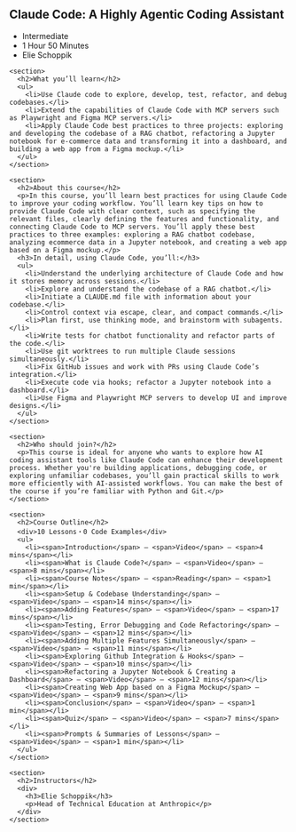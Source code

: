<!DOCTYPE html>
<html>
  <head>
    <title>Claude Code: A Highly Agentic Coding Assistant - DeepLearning.AI</title>
    <link rel="canonical" href="https://www.deeplearning.ai/short-courses/claude-code-a-highly-agentic-coding-assistant/"/>
  </head>
  <body>
    <section data-hero>
      <h1>Claude Code: A Highly Agentic Coding Assistant</h1>
      <ul class="summary-card">
        <li>Intermediate</li>
        <li>1 Hour 50 Minutes</li>
        <li>Elie Schoppik</li>
      </ul>
    </section>

    <section>
      <h2>What you’ll learn</h2>
      <ul>
        <li>Use Claude code to explore, develop, test, refactor, and debug codebases.</li>
        <li>Extend the capabilities of Claude Code with MCP servers such as Playwright and Figma MCP servers.</li>
        <li>Apply Claude Code best practices to three projects: exploring and developing the codebase of a RAG chatbot, refactoring a Jupyter notebook for e-commerce data and transforming it into a dashboard, and building a web app from a Figma mockup.</li>
      </ul>
    </section>

    <section>
      <h2>About this course</h2>
      <p>In this course, you’ll learn best practices for using Claude Code to improve your coding workflow. You’ll learn key tips on how to provide Claude Code with clear context, such as specifying the relevant files, clearly defining the features and functionality, and connecting Claude Code to MCP servers. You’ll apply these best practices to three examples: exploring a RAG chatbot codebase, analyzing ecommerce data in a Jupyter notebook, and creating a web app based on a Figma mockup.</p>
      <h3>In detail, using Claude Code, you’ll:</h3>
      <ul>
        <li>Understand the underlying architecture of Claude Code and how it stores memory across sessions.</li>
        <li>Explore and understand the codebase of a RAG chatbot.</li>
        <li>Initiate a CLAUDE.md file with information about your codebase.</li>
        <li>Control context via escape, clear, and compact commands.</li>
        <li>Plan first, use thinking mode, and brainstorm with subagents.</li>
        <li>Write tests for chatbot functionality and refactor parts of the code.</li>
        <li>Use git worktrees to run multiple Claude sessions simultaneously.</li>
        <li>Fix GitHub issues and work with PRs using Claude Code’s integration.</li>
        <li>Execute code via hooks; refactor a Jupyter notebook into a dashboard.</li>
        <li>Use Figma and Playwright MCP servers to develop UI and improve designs.</li>
      </ul>
    </section>

    <section>
      <h2>Who should join?</h2>
      <p>This course is ideal for anyone who wants to explore how AI coding assistant tools like Claude Code can enhance their development process. Whether you're building applications, debugging code, or exploring unfamiliar codebases, you’ll gain practical skills to work more efficiently with AI-assisted workflows. You can make the best of the course if you’re familiar with Python and Git.</p>
    </section>

    <section>
      <h2>Course Outline</h2>
      <div>10 Lessons・0 Code Examples</div>
      <ul>
        <li><span>Introduction</span> — <span>Video</span> — <span>4 mins</span></li>
        <li><span>What is Claude Code?</span> — <span>Video</span> — <span>8 mins</span></li>
        <li><span>Course Notes</span> — <span>Reading</span> — <span>1 min</span></li>
        <li><span>Setup & Codebase Understanding</span> — <span>Video</span> — <span>14 mins</span></li>
        <li><span>Adding Features</span> — <span>Video</span> — <span>17 mins</span></li>
        <li><span>Testing, Error Debugging and Code Refactoring</span> — <span>Video</span> — <span>12 mins</span></li>
        <li><span>Adding Multiple Features Simultaneously</span> — <span>Video</span> — <span>11 mins</span></li>
        <li><span>Exploring Github Integration & Hooks</span> — <span>Video</span> — <span>10 mins</span></li>
        <li><span>Refactoring a Jupyter Notebook & Creating a Dashboard</span> — <span>Video</span> — <span>12 mins</span></li>
        <li><span>Creating Web App based on a Figma Mockup</span> — <span>Video</span> — <span>9 mins</span></li>
        <li><span>Conclusion</span> — <span>Video</span> — <span>1 min</span></li>
        <li><span>Quiz</span> — <span>Video</span> — <span>7 mins</span></li>
        <li><span>Prompts & Summaries of Lessons</span> — <span>Video</span> — <span>1 min</span></li>
      </ul>
    </section>

    <section>
      <h2>Instructors</h2>
      <div>
        <h3>Elie Schoppik</h3>
        <p>Head of Technical Education at Anthropic</p>
      </div>
    </section>
  </body>
</html>

